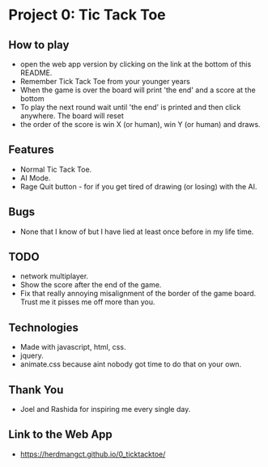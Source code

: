 # Project 0: Tic Tack Toe

## How to play
- open the web app version by clicking on the link at the bottom of this README.
- Remember Tick Tack Toe from your younger years
- When the game is over the board will print 'the end' and a score at the bottom
- To play the next round wait until 'the end' is printed and then click anywhere. The board will reset
- the order of the score is win X (or human), win Y (or human) and draws. 

## Features
- Normal Tic Tack Toe.
- AI Mode.
- Rage Quit button - for if you get tired of drawing (or losing) with the AI.

## Bugs
- None that I know of but I have lied at least once before in my life time.

## TODO
- network multiplayer.
- Show the score after the end of the game.
- Fix that really annoying misalignment of the border of the game board. Trust me it pisses me off more than you.

## Technologies
- Made with javascript, html, css.
- jquery.
- animate.css because aint nobody got time to do that on your own.

## Thank You
- Joel and Rashida for inspiring me every single day.

## Link to the Web App
- https://herdmangct.github.io/0_ticktacktoe/
